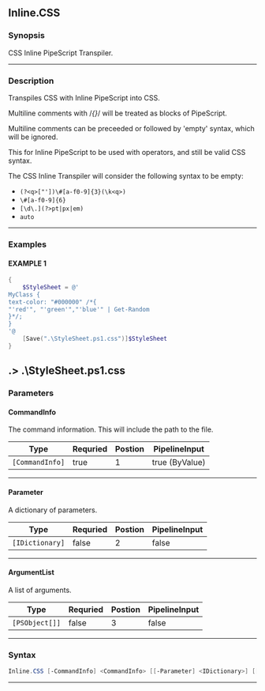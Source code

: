 
Inline.CSS
----------
### Synopsis
CSS Inline PipeScript Transpiler.

---
### Description

Transpiles CSS with Inline PipeScript into CSS.

Multiline comments with /*{}*/ will be treated as blocks of PipeScript.

Multiline comments can be preceeded or followed by 'empty' syntax, which will be ignored.

This for Inline PipeScript to be used with operators, and still be valid CSS syntax. 

The CSS Inline Transpiler will consider the following syntax to be empty:

* ```(?<q>["'])\#[a-f0-9]{3}(\k<q>)```
* ```\#[a-f0-9]{6}```
* ```[\d\.](?>pt|px|em)```
* ```auto```

---
### Examples
#### EXAMPLE 1
```PowerShell
{
    $StyleSheet = @'
MyClass {
text-color: "#000000" /*{
"'red'", "'green'","'blue'" | Get-Random
}*/;
}
'@
    [Save(".\StyleSheet.ps1.css")]$StyleSheet
}
```
.> .\StyleSheet.ps1.css
---
### Parameters
#### **CommandInfo**

The command information.  This will include the path to the file.



|Type               |Requried|Postion|PipelineInput |
|-------------------|--------|-------|--------------|
|```[CommandInfo]```|true    |1      |true (ByValue)|
---
#### **Parameter**

A dictionary of parameters.



|Type               |Requried|Postion|PipelineInput|
|-------------------|--------|-------|-------------|
|```[IDictionary]```|false   |2      |false        |
---
#### **ArgumentList**

A list of arguments.



|Type              |Requried|Postion|PipelineInput|
|------------------|--------|-------|-------------|
|```[PSObject[]]```|false   |3      |false        |
---
### Syntax
```PowerShell
Inline.CSS [-CommandInfo] <CommandInfo> [[-Parameter] <IDictionary>] [[-ArgumentList] <PSObject[]>] [<CommonParameters>]
```
---


